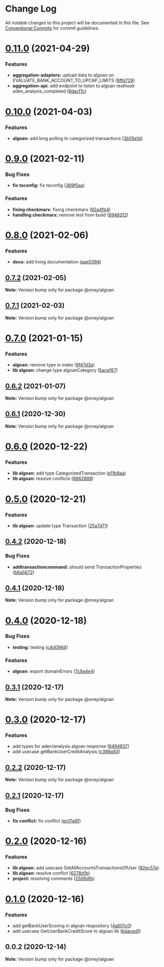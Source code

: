 # Change Log

All notable changes to this project will be documented in this file.
See [Conventional Commits](https://conventionalcommits.org) for commit guidelines.

# [0.11.0](https://dev.azure.com/OneyPay/OneyPay-API/_git/oney/compare/@oney/algoan@0.10.0...@oney/algoan@0.11.0) (2021-04-29)


### Features

* **aggregation-adapters:** upload data to algoan on EVALUATE_BANK_ACCOUNT_TO_UPCAP_LIMITS ([9ffd729](https://dev.azure.com/OneyPay/OneyPay-API/_git/oney/commits/9ffd729b12db00b81235d2a65b24559ae00b4629))
* **aggregation-api:** add endpoint to listen to algoan resthook aden_analysis_completed ([8dacf1c](https://dev.azure.com/OneyPay/OneyPay-API/_git/oney/commits/8dacf1cf804bc653476dffd513d0bd1c226d7c5d))





# [0.10.0](https://dev.azure.com/OneyPay/OneyPay-API/_git/oney/compare/@oney/algoan@0.9.0...@oney/algoan@0.10.0) (2021-04-03)


### Features

* **algoan:** add long polling to categorized transactions ([3b55e1d](https://dev.azure.com/OneyPay/OneyPay-API/_git/oney/commits/3b55e1d58edbc40c52c8e92acca236012958eb5e))





# [0.9.0](https://dev.azure.com/OneyPay/OneyPay-API/_git/oney/compare/@oney/algoan@0.8.0...@oney/algoan@0.9.0) (2021-02-11)


### Bug Fixes

* **fix tsconfig:** fix tsconfig ([369f5aa](https://dev.azure.com/OneyPay/OneyPay-API/_git/oney/commits/369f5aa95a31451258f3dc6cb1700b9bf2c81908))


### Features

* **fixing checkmarx:** fixing checkmarx ([92a4fb4](https://dev.azure.com/OneyPay/OneyPay-API/_git/oney/commits/92a4fb4138d708ee4bdbe24d8316c0ab114609a6))
* **handling checkmarx:** remove test from build ([89482f2](https://dev.azure.com/OneyPay/OneyPay-API/_git/oney/commits/89482f2da9285ca9d48abfc42161e47f8c20c869))





# [0.8.0](https://dev.azure.com/OneyPay/OneyPay-API/_git/oney/compare/@oney/algoan@0.7.2...@oney/algoan@0.8.0) (2021-02-06)


### Features

* **docs:** add living documentation ([aae039d](https://dev.azure.com/OneyPay/OneyPay-API/_git/oney/commits/aae039d3d6feb08515853023e058ce7fd59a6c11))





## [0.7.2](https://dev.azure.com/OneyPay/OneyPay-API/_git/oney/compare/@oney/algoan@0.7.1...@oney/algoan@0.7.2) (2021-02-05)

**Note:** Version bump only for package @oney/algoan





## [0.7.1](https://dev.azure.com/OneyPay/OneyPay-API/_git/oney/compare/@oney/algoan@0.7.0...@oney/algoan@0.7.1) (2021-02-03)

**Note:** Version bump only for package @oney/algoan





# [0.7.0](https://dev.azure.com/OneyPay/OneyPay-API/_git/oney/compare/@oney/algoan@0.6.2...@oney/algoan@0.7.0) (2021-01-15)


### Features

* **algoan:** remove type in index ([9f47d3a](https://dev.azure.com/OneyPay/OneyPay-API/_git/oney/commits/9f47d3a7f7ea33de21abb2bb62cae7cb74b0534c))
* **lib algoan:** change type algoanCategory ([5acef87](https://dev.azure.com/OneyPay/OneyPay-API/_git/oney/commits/5acef872b5406fc5698377da9f50da021e4e211e))





## [0.6.2](https://dev.azure.com/OneyPay/OneyPay-API/_git/oney/compare/@oney/algoan@0.6.1...@oney/algoan@0.6.2) (2021-01-07)

**Note:** Version bump only for package @oney/algoan





## [0.6.1](https://dev.azure.com/OneyPay/OneyPay-API/_git/oney/compare/@oney/algoan@0.6.0...@oney/algoan@0.6.1) (2020-12-30)

**Note:** Version bump only for package @oney/algoan





# [0.6.0](https://dev.azure.com/OneyPay/OneyPay-API/_git/oney/compare/@oney/algoan@0.5.0...@oney/algoan@0.6.0) (2020-12-22)


### Features

* **lib algoan:** add type CategorizedTransaction ([e11b8aa](https://dev.azure.com/OneyPay/OneyPay-API/_git/oney/commits/e11b8aa794fd821b075b23257b08209627e23020))
* **lib algoan:** resolve conflicts ([6862888](https://dev.azure.com/OneyPay/OneyPay-API/_git/oney/commits/6862888c189ba0591a0fa74429d93ab6852bea28))





# [0.5.0](https://dev.azure.com/OneyPay/OneyPay-API/_git/oney/compare/@oney/algoan@0.4.2...@oney/algoan@0.5.0) (2020-12-21)


### Features

* **lib algoan:** update type Transaction ([25a7d71](https://dev.azure.com/OneyPay/OneyPay-API/_git/oney/commits/25a7d7173902081e29a7bffa9ce030038e977890))





## [0.4.2](https://dev.azure.com/OneyPay/OneyPay-API/_git/oney/compare/@oney/algoan@0.4.1...@oney/algoan@0.4.2) (2020-12-18)


### Bug Fixes

* **addtransactioncommand:** should send TransactionProperties ([b6a5672](https://dev.azure.com/OneyPay/OneyPay-API/_git/oney/commits/b6a567237234e686542b32a89316717bb6a5c042))





## [0.4.1](https://dev.azure.com/OneyPay/OneyPay-API/_git/oney/compare/@oney/algoan@0.4.0...@oney/algoan@0.4.1) (2020-12-18)

**Note:** Version bump only for package @oney/algoan





# [0.4.0](https://dev.azure.com/OneyPay/OneyPay-API/_git/oney/compare/@oney/algoan@0.3.1...@oney/algoan@0.4.0) (2020-12-18)


### Bug Fixes

* **testing:** testing ([c4d0984](https://dev.azure.com/OneyPay/OneyPay-API/_git/oney/commits/c4d0984bbd6c1d51a2f4613a50944e33138153b4))


### Features

* **algoan:** export domainErrors ([7c9a4e4](https://dev.azure.com/OneyPay/OneyPay-API/_git/oney/commits/7c9a4e4c93a5a9d8166ed4e976a6be2590929ee0))





## [0.3.1](https://dev.azure.com/OneyPay/OneyPay-API/_git/oney/compare/@oney/algoan@0.3.0...@oney/algoan@0.3.1) (2020-12-17)

**Note:** Version bump only for package @oney/algoan





# [0.3.0](https://dev.azure.com/OneyPay/OneyPay-API/_git/oney/compare/@oney/algoan@0.2.2...@oney/algoan@0.3.0) (2020-12-17)


### Features

* add types for aden/analysis algoan response ([9494837](https://dev.azure.com/OneyPay/OneyPay-API/_git/oney/commits/9494837605f64d5fa8b722a883cee89829615489))
* add usecase getBankUserCreditAnalysis ([c389a93](https://dev.azure.com/OneyPay/OneyPay-API/_git/oney/commits/c389a93ced88ff3032e21a7273c487c3110948ca))





## [0.2.2](https://dev.azure.com/OneyPay/OneyPay-API/_git/oney/compare/@oney/algoan@0.2.1...@oney/algoan@0.2.2) (2020-12-17)

**Note:** Version bump only for package @oney/algoan





## [0.2.1](https://dev.azure.com/OneyPay/OneyPay-API/_git/oney/compare/@oney/algoan@0.2.0...@oney/algoan@0.2.1) (2020-12-17)


### Bug Fixes

* **fix conflict:** fix conflict ([ec01a6f](https://dev.azure.com/OneyPay/OneyPay-API/_git/oney/commits/ec01a6fb74dcd0f5169a523183da9985bb0cdb8e))





# [0.2.0](https://dev.azure.com/OneyPay/OneyPay-API/_git/oney/compare/@oney/algoan@0.1.0...@oney/algoan@0.2.0) (2020-12-16)


### Features

* **lib algoan:** add usecase GetAllAccountsTransactionsOfUser ([82ec57e](https://dev.azure.com/OneyPay/OneyPay-API/_git/oney/commits/82ec57e6233ef4ff33492bc26b77af3044647148))
* **lib algoan:** resolve conflict ([6278d1b](https://dev.azure.com/OneyPay/OneyPay-API/_git/oney/commits/6278d1b502c189ee9e201b83facaec55f278808b))
* **project:** resolving comments ([2506dfb](https://dev.azure.com/OneyPay/OneyPay-API/_git/oney/commits/2506dfbee781ee33f514ebba32f2a4037640b68a))





# [0.1.0](https://dev.azure.com/OneyPay/OneyPay-API/_git/oney/compare/@oney/algoan@0.0.2...@oney/algoan@0.1.0) (2020-12-16)


### Features

* add getBankUserScoring in algoan respository ([4a601c0](https://dev.azure.com/OneyPay/OneyPay-API/_git/oney/commits/4a601c027fb53ad2970b910d3ef0bc2981ce63ed))
* add usecase GetUserBankCreditScore to algoan lib ([bdaced1](https://dev.azure.com/OneyPay/OneyPay-API/_git/oney/commits/bdaced155b1ff27085cbb5e7ea7c02578136cddc))





## 0.0.2 (2020-12-14)

**Note:** Version bump only for package @oney/algoan
